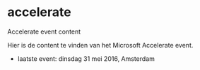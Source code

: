 # accelerate
Accelerate event content

Hier is de content te vinden van het Microsoft Accelerate event.
- laatste event: dinsdag 31 mei 2016, Amsterdam
